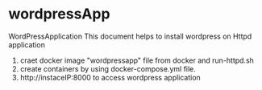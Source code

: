 # wordpressApp
WordPressApplication
This document helps to install wordpress on Httpd application
1. craet docker image "wordpressapp" file from docker and run-httpd.sh
2. create containers by using docker-compose.yml file. 
3. http://instaceIP:8000 to access wordpress application
